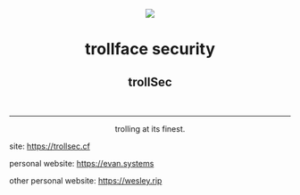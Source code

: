 <p align=center>
<img src="https://avatars.githubusercontent.com/u/101381689?s=500&v=4">
 </p>
 
 <div align=center>
<h1> trollface security </h1>
<h2> trollSec </h2>
  </div>
<br>
<hr>

<p align=center>
trolling at its finest.

site: https://trollsec.cf

personal website: https://evan.systems

other personal website: https://wesley.rip
  </p>



